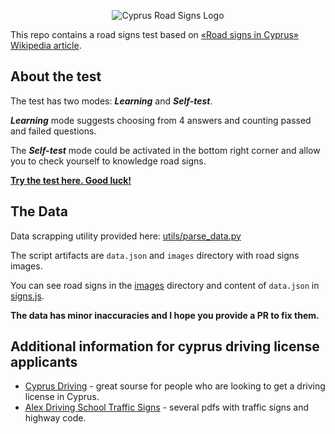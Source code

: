 <p align="center">
  <img src="https://github.com/mrfeod/cysigns/blob/master/icon/android-chrome-192x192.png?raw=true" alt="Cyprus Road Signs Logo"/>
</p>

This repo contains a road signs test based on [«Road signs in Cyprus» Wikipedia article](https://en.wikipedia.org/wiki/Road_signs_in_Cyprus).

## About the test
The test has two modes: ***Learning*** and ***Self-test***.

***Learning*** mode suggests choosing from 4 answers and counting passed and failed questions.

The ***Self-test*** mode could be activated in the bottom right corner and allow you to check yourself to knowledge road signs.

**[Try the test here. Good luck!](https://mrfeod.github.io/cysigns/)**

## The Data
Data scrapping utility provided here: [utils/parse_data.py](utils/parse_data.py)

The script artifacts are `data.json` and `images` directory with road signs images.

You can see road signs in the [images](images) directory and content of `data.json` in [signs.js](signs.js).

**The data has minor inaccuracies and I hope you provide a PR to fix them.**

## Additional information for cyprus driving license applicants
- [Cyprus Driving](https://www.cyprusdriving.net/) - great sourse for people who are looking to get a driving license in Cyprus.
- [Alex Driving School Traffic Signs](https://alexdrivingschoolnicosia.com/traffic-signs.html) - several pdfs with traffic signs and highway code.
